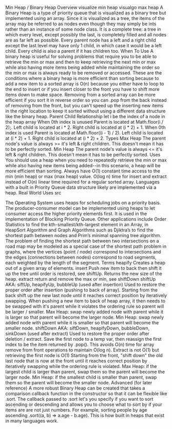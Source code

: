 Min Heap / Binary Heap
Overview
visualize min heap
visualgo max heap
A Binary Heap is a type of priority queue that is visualized as a binary tree but implemented using an array.
Since it is visualized as a tree, the items of the array may be referred to as nodes even though they may simply be ints rather than an instance of some node class.
It is a complete tree: a tree in which every level, except possibly the last, is completely filled and all nodes are as far left as possible.
Every parent node has a left and a right child except the last level may have only 1 child, in which case it would be a left child.
Every child is also a parent if it has children too.
When To Use
A binary heap is useful for solving problems that require you to be able to retrieve the min or max and then to keep retrieving the next min or max while also having more items being added while maintaining the order so the min or max is always ready to be removed or accessed.
These are the conditions where a binary heap is more efficient than sorting because to add a new item to a sorted array is O(n) because you either have to loop to the end to insert or if you insert closer to the front you have to shift more items down to make space.
Removing from a sorted array can be more efficient if you sort it in reverse order so you can .pop from the back instead of removing from the front, but you can't speed up the inserting new items in the right location to keep it sorted without using a different data structure like the binary heap.
Parent Child Relationship
let i be the index of a node in the heap array
When 0th index is unused
Parent is located at Math.floor(i / 2);.
Left child is located at i * 2.
Right child is located at (i * 2) + 1.
When 0th index is used
Parent is located at Math.floor((i - 1) / 2).
Left child is located at (i * 2) + 1.
Right child is located at (i * 2) + 2.
Types
Max Heap
The parent node's value is always >= it's left & right children.
This doesn't mean it has to be perfectly sorted.
Min Heap
The parent node's value is always <= it's left & right children.
This doesn't mean it has to be perfectly sorted.
Uses
You should use a heap when you need to repeatedly retrieve the min or max while also having new items being added--in this scenario, a heap will be more efficient than sorting.
Always have O(1) constant time access to the min (min heap) or max (max heap) value.
O(log n) time for insert and extract instead of O(n) linear time required for a regular sorted array.
Languages with a built in Priority Queue data structure likely are implemented via a heap.
Real World Uses
src

The Operating System uses heaps for scheduling jobs on a priority basis.
The producer-consumer model can be implemented using heaps to let consumer access the higher priority elements first. It is used in the implementation of Blocking Priority Queue.
Other applications include Order Statistics to find the kth-smallest/kth-largest element in an Array, in HeapSort Algorithm and Graph Algorithms such as Djiktra’s to find the shortest path between nodes and Prim’s minimal spanning tree algorithm. The problem of finding the shortest path between two intersections on a road map may be modeled as a special case of the shortest path problem in graphs, where the vertices (point / node) correspond to intersections and the edges (connections between nodes) correspond to road segments, each weighted by the length of the segment.
Terms
heapify
Creates a heap out of a given array of elements.
insert
Push new item to back then shift it up the tree until order is restored, see shiftUp.
Returns the new size of the heap.
extract
return and remove the max or min, see shiftDown
shiftUp
AKA: siftUp, heapifyUp, bubbleUp (used after insertion)
Used to restore the proper order after insertion (pushing to back of array).
Starting from the back shift up the new last node until it reaches correct position by iteratively swapping.
When pushing a new item to back of heap array, it then needs to be swapped with it's parent while it violates the ordering rule so parent will be larger / smaller.
Max Heap: swap newly added node with parent while it is larger so that parent will become the larger node.
Min Heap: swap newly added node with parent while it is smaller so that parent will become the smaller node.
shiftDown
AKA: siftDown, heapifyDown, bubbleDown, sinkDown (used after extract)
Used to restore the proper order after deletion / extract.
Save the first node to a temp var, then reassign the first index to be the item returned by .pop().
This avoids O(n) time for array remove from front operations to maintain O(log n). Extract is not O(1) but retrieving the first node is O(1)
Starting from the front, "shift down" the old last node that is now at the front until it reaches correct position by iteratively swapping while the ordering rule is violated.
Max Heap: if the largest child is larger than parent, swap them so the parent will become the larger node.
Min Heap: if the smallest child is smaller than parent, swap them so the parent will become the smaller node.
Advanced (for later reference)
A more robust Binary Heap can be created that takes a comparison callback function in the constructor so that it can be flexible like .sort. The callback passed to .sort let's you specify if you want to sort ascending or descending and allows you to choose what to sort by if your items are are not just numbers. For example, sorting people by age ascending .sort((a, b) => a.age - b.age).
This is how built in heaps that exist in many languages work.